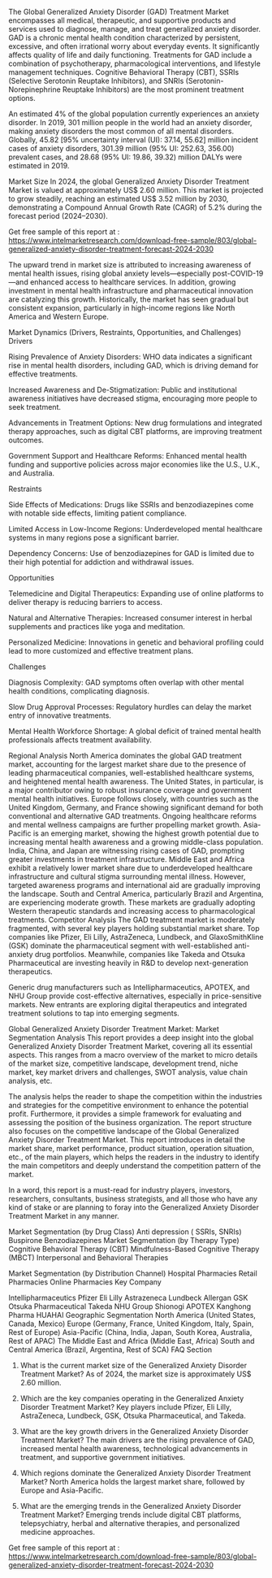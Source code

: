 The Global Generalized Anxiety Disorder (GAD) Treatment Market encompasses all medical, therapeutic, and supportive products and services used to diagnose, manage, and treat generalized anxiety disorder. GAD is a chronic mental health condition characterized by persistent, excessive, and often irrational worry about everyday events. It significantly affects quality of life and daily functioning. Treatments for GAD include a combination of psychotherapy, pharmacological interventions, and lifestyle management techniques. Cognitive Behavioral Therapy (CBT), SSRIs (Selective Serotonin Reuptake Inhibitors), and SNRIs (Serotonin-Norepinephrine Reuptake Inhibitors) are the most prominent treatment options.

An estimated 4% of the global population currently experiences an anxiety disorder. In 2019, 301 million people in the world had an anxiety disorder, making anxiety disorders the most common of all mental disorders. Globally, 45.82 [95% uncertainty interval (UI): 37.14, 55.62] million incident cases of anxiety disorders, 301.39 million (95% UI: 252.63, 356.00) prevalent cases, and 28.68 (95% UI: 19.86, 39.32) million DALYs were estimated in 2019.

Market Size
In 2024, the global Generalized Anxiety Disorder Treatment Market is valued at approximately US$ 2.60 million. This market is projected to grow steadily, reaching an estimated US$ 3.52 million by 2030, demonstrating a Compound Annual Growth Rate (CAGR) of 5.2% during the forecast period (2024–2030).

Get free sample of this report at :  https://www.intelmarketresearch.com/download-free-sample/803/global-generalized-anxiety-disorder-treatment-forecast-2024-2030

The upward trend in market size is attributed to increasing awareness of mental health issues, rising global anxiety levels—especially post-COVID-19—and enhanced access to healthcare services. In addition, growing investment in mental health infrastructure and pharmaceutical innovation are catalyzing this growth. Historically, the market has seen gradual but consistent expansion, particularly in high-income regions like North America and Western Europe.

Market Dynamics (Drivers, Restraints, Opportunities, and Challenges)
Drivers

Rising Prevalence of Anxiety Disorders: WHO data indicates a significant rise in mental health disorders, including GAD, which is driving demand for effective treatments.

Increased Awareness and De-Stigmatization: Public and institutional awareness initiatives have decreased stigma, encouraging more people to seek treatment.

Advancements in Treatment Options: New drug formulations and integrated therapy approaches, such as digital CBT platforms, are improving treatment outcomes.

Government Support and Healthcare Reforms: Enhanced mental health funding and supportive policies across major economies like the U.S., U.K., and Australia.

Restraints

Side Effects of Medications: Drugs like SSRIs and benzodiazepines come with notable side effects, limiting patient compliance.

Limited Access in Low-Income Regions: Underdeveloped mental healthcare systems in many regions pose a significant barrier.

Dependency Concerns: Use of benzodiazepines for GAD is limited due to their high potential for addiction and withdrawal issues.

Opportunities

Telemedicine and Digital Therapeutics: Expanding use of online platforms to deliver therapy is reducing barriers to access.

Natural and Alternative Therapies: Increased consumer interest in herbal supplements and practices like yoga and meditation.

Personalized Medicine: Innovations in genetic and behavioral profiling could lead to more customized and effective treatment plans.

Challenges

Diagnosis Complexity: GAD symptoms often overlap with other mental health conditions, complicating diagnosis.

Slow Drug Approval Processes: Regulatory hurdles can delay the market entry of innovative treatments.

Mental Health Workforce Shortage: A global deficit of trained mental health professionals affects treatment availability.

Regional Analysis
North America dominates the global GAD treatment market, accounting for the largest market share due to the presence of leading pharmaceutical companies, well-established healthcare systems, and heightened mental health awareness. The United States, in particular, is a major contributor owing to robust insurance coverage and government mental health initiatives.
Europe follows closely, with countries such as the United Kingdom, Germany, and France showing significant demand for both conventional and alternative GAD treatments. Ongoing healthcare reforms and mental wellness campaigns are further propelling market growth.
Asia-Pacific is an emerging market, showing the highest growth potential due to increasing mental health awareness and a growing middle-class population. India, China, and Japan are witnessing rising cases of GAD, prompting greater investments in treatment infrastructure.
Middle East and Africa exhibit a relatively lower market share due to underdeveloped healthcare infrastructure and cultural stigma surrounding mental illness. However, targeted awareness programs and international aid are gradually improving the landscape.
South and Central America, particularly Brazil and Argentina, are experiencing moderate growth. These markets are gradually adopting Western therapeutic standards and increasing access to pharmacological treatments.
Competitor Analysis
The GAD treatment market is moderately fragmented, with several key players holding substantial market share. Top companies like Pfizer, Eli Lilly, AstraZeneca, Lundbeck, and GlaxoSmithKline (GSK) dominate the pharmaceutical segment with well-established anti-anxiety drug portfolios. Meanwhile, companies like Takeda and Otsuka Pharmaceutical are investing heavily in R&D to develop next-generation therapeutics.

Generic drug manufacturers such as Intellipharmaceutics, APOTEX, and NHU Group provide cost-effective alternatives, especially in price-sensitive markets. New entrants are exploring digital therapeutics and integrated treatment solutions to tap into emerging segments.

Global Generalized Anxiety Disorder Treatment Market: Market Segmentation Analysis
This report provides a deep insight into the global Generalized Anxiety Disorder Treatment Market, covering all its essential aspects. This ranges from a macro overview of the market to micro details of the market size, competitive landscape, development trend, niche market, key market drivers and challenges, SWOT analysis, value chain analysis, etc.

The analysis helps the reader to shape the competition within the industries and strategies for the competitive environment to enhance the potential profit. Furthermore, it provides a simple framework for evaluating and assessing the position of the business organization. The report structure also focuses on the competitive landscape of the Global Generalized Anxiety Disorder Treatment Market. This report introduces in detail the market share, market performance, product situation, operation situation, etc., of the main players, which helps the readers in the industry to identify the main competitors and deeply understand the competition pattern of the market.

In a word, this report is a must-read for industry players, investors, researchers, consultants, business strategists, and all those who have any kind of stake or are planning to foray into the Generalized Anxiety Disorder Treatment Market in any manner.

Market Segmentation (by Drug Class)
Anti depression ( SSRIs, SNRIs)
Buspirone
Benzodiazepines
Market Segmentation (by Therapy Type)
Cognitive Behavioral Therapy (CBT)
Mindfulness-Based Cognitive Therapy (MBCT)
Interpersonal and Behavioral Therapies
 

Market Segmentation (by Distribution Channel)
Hospital Pharmacies
Retail Pharmacies
Online Pharmacies
Key Company

Intellipharmaceutics
Pfizer
Eli Lilly
Astrazeneca
Lundbeck
Allergan
GSK
Otsuka Pharmaceutical
Takeda
NHU Group
Shionogi
APOTEX
Kanghong Pharma
HUAHAI
Geographic Segmentation
North America (United States, Canada, Mexico)
Europe (Germany, France, United Kingdom, Italy, Spain, Rest of Europe)
Asia-Pacific (China, India, Japan, South Korea, Australia, Rest of APAC)
The Middle East and Africa (Middle East, Africa)
South and Central America (Brazil, Argentina, Rest of SCA)
FAQ Section
1. What is the current market size of the Generalized Anxiety Disorder Treatment Market?
As of 2024, the market size is approximately US$ 2.60 million.

2. Which are the key companies operating in the Generalized Anxiety Disorder Treatment Market?
Key players include Pfizer, Eli Lilly, AstraZeneca, Lundbeck, GSK, Otsuka Pharmaceutical, and Takeda.

3. What are the key growth drivers in the Generalized Anxiety Disorder Treatment Market?
The main drivers are the rising prevalence of GAD, increased mental health awareness, technological advancements in treatment, and supportive government initiatives.

4. Which regions dominate the Generalized Anxiety Disorder Treatment Market?
North America holds the largest market share, followed by Europe and Asia-Pacific.

5. What are the emerging trends in the Generalized Anxiety Disorder Treatment Market?
Emerging trends include digital CBT platforms, telepsychiatry, herbal and alternative therapies, and personalized medicine approaches.

Get free sample of this report at :  https://www.intelmarketresearch.com/download-free-sample/803/global-generalized-anxiety-disorder-treatment-forecast-2024-2030
